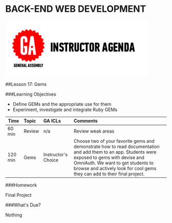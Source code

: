 BACK-END WEB DEVELOPMENT
============================

![GeneralAssemb.ly](../assets/ICL_icons/instr_agenda.png)


##Lesson 17: Gems 



###Learning Objectives

*	Define GEMs and the appropriate use for them
*	Experiment, investigate and integrate Ruby GEMs
 
 
 | Time        | Topic| GA ICLs| Comments |
| ------------- |:-------------|:-------------------|:-------------------| 
| 60 min | Review | n/a | Review weak areas|
| 120 min | Gems | Instructor's Choice | Choose two of your favorite gems and demonstrate how to read documentation and add them to an app. Students were exposed to gems with devise and OmniAuth. We want to get students to browse and actively look for cool gems they can add to their final project.| 

###Homework

Final Project

###What's Due? 

Nothing


